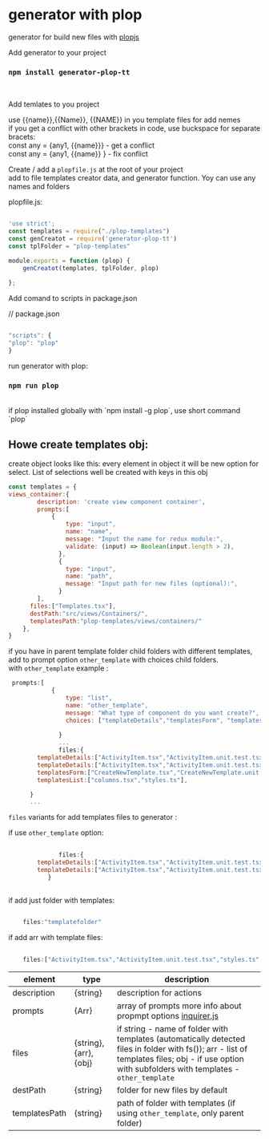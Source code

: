 # generator with plop

generator for build new files with   [plopjs](https://plopjs.com/)

Add generator to your project

### `npm install generator-plop-tt`
<br/>


Add temlates to you project <br/>

use {{name}},{{Name}}, {{NAME}} in you template files for add nemes<br/>
if you get a conflict with other brackets in code, use buckspace for separate bracets:<br/>
const any = {any1, {{name}}} - get a conflict <br/>
const any = {any1, {{name}} } - fix conflict <br/>



Create / add a `plopfile.js` at the root of your project <br/>
add to file templates creator data, and generator function. Yoy can use any names and folders<br/>


plopfile.js:
```javascript

'use strict';
const templates = require("./plop-templates")
const genCreatot = require('generator-plop-tt')
const tplFolder = "plop-templates"

module.exports = function (plop) {    
    genCreatot(templates, tplFolder, plop)
   
};

```

Add comand to scripts in package.json <br/>

// package.json
<br/>

```javascript

"scripts": {
"plop": "plop"
}

```
run generator with plop:

### `npm run plop`

<br/>
if plop installed globally with `npm install -g plop`, use short command `plop`<br/>


## Howe create templates obj:

create object looks like this: </b>
every element in object it will be new option for select. List of selections well be created with keys in this obj <br/>
```javascript
const templates = {
views_container:{
        description: 'create view component container',
        prompts:[
            {
                type: "input",
                name: "name",
                message: "Input the name for redux module:",
                validate: (input) => Boolean(input.length > 2),
              },
              {
                type: "input",
                name: "path",
                message: "Input path for new files (optional):",       
              }
        ],
      files:["Templates.tsx"],    
      destPath:"src/views/Сontainers/",
      templatesPath:"plop-templates/views/containers/"
    },
}
```

if you have in parent template folder child folders with different templates, add to prompt option `other_template` with choices child folders.  <br/>
with `other_template` example :

```javascript
 prompts:[
            {
                type: "list",
                name: "other_template",
                message: "What type of component do you want create?",
                choices: ["templateDetails","templatesForm", "templatesList"],
                
              }
              ...
              files:{
        templateDetails:["ActivityItem.tsx","ActivityItem.unit.test.tsx","styles.ts","TemplateDetails.tsx", "TemplateDetails.unit.test.tsx"],        
        templateDetails:["ActivityItem.tsx","ActivityItem.unit.test.tsx","styles.ts","TemplateDetails.tsx", "TemplateDetails.unit.test.tsx"],        
        templatesForm:["CreateNewTemplate.tsx","CreateNewTemplate.unit.test.tsx","EditTemplate.tsx","EditTemplate.unit.test.tsx","styles.ts","TemplatesForm.tsx","TemplatesForm.unit.test.tsx","utils.ts"],
        templatesList:["columns.tsx","styles.ts"],

      }
      ...
```

`files` variants for add templates files to generator : <br/>

if use `other_template` option:

```javascript       
        
              files:{
        templateDetails:["ActivityItem.tsx","ActivityItem.unit.test.tsx","styles.ts","TemplateDetails.tsx", "TemplateDetails.unit.test.tsx"],        
        templateDetails:["ActivityItem.tsx","ActivityItem.unit.test.tsx","styles.ts","TemplateDetails.tsx", "TemplateDetails.unit.test.tsx"],   
           }
    
```

if add just folder with templates:</b>
```javascript
    
    files:"templatefolder"
```
if add arr with template files:</b>

```javascript
    
    files:["ActivityItem.tsx","ActivityItem.unit.test.tsx","styles.ts","TemplateDetails.tsx", "TemplateDetails.unit.test.tsx"]
```


element | type | description
--------| -----|-------
description | {string} | description for actions
prompts | {Arr} | array of prompts more info about propmpt options [inquirer.js](https://github.com/SBoudrias/Inquirer.js#inquirerregisterpromptname-prompt)
files | {string},{arr},{obj} | if string - name of folder with templates (automatically detected files in folder with fs()); arr - list of templates files; obj - if use option with subfolders with templates - `other_template`
 destPath | {string} | folder for new files by default
 templatesPath | {string} | path of folder with templates (if using `other_template`, only parent folder)
